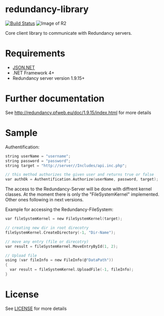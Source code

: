 redundancy-library
=============
[![Build Status](https://travis-ci.org/Redundancycloud/redundancy-library.svg?branch=master)](https://travis-ci.org/Redundancycloud/redundancy-library)
![Image of R2](https://raw.githubusercontent.com/squarerootfury/redundancy/Lenticularis/nys/Views/img/logoWithText.png)

Core client library to communicate with Redundancy servers.

Requirements
============
* [JSON.NET]
* .NET Framework 4+
* Redundancy server version 1.9.15+

[JSON.NET]:http://james.newtonking.com/json

Further documentation
=====================

See http://redundancy.pfweb.eu/doc/1.9.15/index.html for more details

Sample
======

Authentification:
```C
string userName = "username";
string password = "password";
string target = "http://server//Includes/api.inc.php";

// this method authorizes the given user and returns true or false
var authOk = Authentification.Authorize(userName, password, target);
```

The access to the Redundancy-Server will be done with diffrent kernel classes.
At the moment there is only the "FileSystemKernel" implemented. Other ones following in next versions.

Example for accessing the Redundancy-FileSystem:
```C
var fileSystemKernel = new FileSystemKernel(target);

// creating new dir in root direcotry
fileSystemKernel.CreateDirectory(-1, "Dir-Name");

// move any entry (file or direcotry)
var result = fileSystemKernel.MoveEntryById(1, 2);

// Upload file
using (var fileInfo = new FileInfo(@"DataPath"))
{
  var result = fileSystemKernel.UploadFile(-1, fileInfo);
}
```

License
=======

See [LICENSE](LICENSE) for more details
